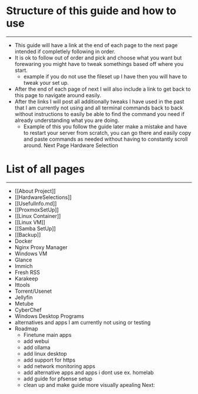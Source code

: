 # Structure of this guide and how to use
- - -
* This guide will have a link at the end of each page to the next page intended if completlely following in order.
* It is ok to follow out of order and pick and choose what you want but forewaring you might have to tweak somethings based off where you start.
    * example if you do not use the fileset up I have then you will have to tweak your set up.
* After the end of each page of next I will also include a link to get back to this page to navigate around easily.
* After the links I will post all additionally tweaks I have used in the past that I am currently not using and all terminal commands back to back without instructions to easily be able to find the command you need if already understanding what you are doing.
    * Example of this you follow the guide later make a mistake and have to restart your server from scratch, you can go there and easily copy and paste commands as needed without having to constantly scroll around.
Next Page Hardware Selection
# List of all pages
- - -
* [[About Project]]
* [[HardwareSelections]]
* [[UsefulInfo.md]]
* [[ProxmoxSetUp]] 
* [[Linux Container]]
* [[Linux VM]]
* [[Samba SetUp]]
* [[Backup]]
* Docker
* Nginx Proxy Manager
* Windows VM
* Glance
* Immich
* Fresh RSS
* Karakeep
* Ittools
* Torrent/Usenet
* Jellyfin
* Metube
* CyberChef
* Windows Desktop Programs
* alternatives and apps I am currently not using or testing
* Roadmap
    * Finetune main apps
    * add webui
    * add ollama
    * add linux desktop
    * add support for https
    * add network monitoring apps
    * add alternative apps and apps i dont use ex. homelab
    * add guide for pfsense setup
    * clean up and make guide more visually apealing
Next: 
